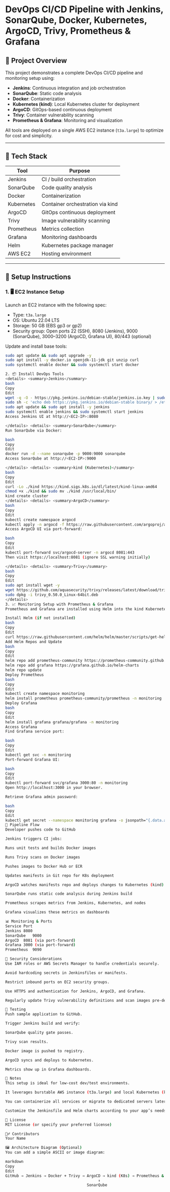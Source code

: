 # DevOps CI/CD Pipeline with Jenkins, SonarQube, Docker, Kubernetes, ArgoCD, Trivy, Prometheus & Grafana

## 📌 Project Overview

This project demonstrates a complete DevOps CI/CD pipeline and monitoring setup using:
- **Jenkins**: Continuous integration and job orchestration
- **SonarQube**: Static code analysis
- **Docker**: Containerization
- **Kubernetes (kind)**: Local Kubernetes cluster for deployment
- **ArgoCD**: GitOps-based continuous deployment
- **Trivy**: Container vulnerability scanning
- **Prometheus & Grafana**: Monitoring and visualization

All tools are deployed on a single AWS EC2 instance (`t3a.large`) to optimize for cost and simplicity.

---

## 🔧 Tech Stack

| Tool         | Purpose                               |
|--------------|-------------------------------------|
| Jenkins      | CI / build orchestration             |
| SonarQube    | Code quality analysis                |
| Docker       | Containerization                    |
| Kubernetes   | Container orchestration via kind    |
| ArgoCD       | GitOps continuous deployment        |
| Trivy        | Image vulnerability scanning         |
| Prometheus   | Metrics collection                   |
| Grafana      | Monitoring dashboards                |
| Helm         | Kubernetes package manager           |
| AWS EC2      | Hosting environment                  |

---

## 🚀 Setup Instructions

### 1. 🖥️ EC2 Instance Setup

Launch an EC2 instance with the following spec:
- Type: `t3a.large`
- OS: Ubuntu 22.04 LTS
- Storage: 50 GB (EBS gp3 or gp2)
- Security group: Open ports 22 (SSH), 8080 (Jenkins), 9000 (SonarQube), 3000–3200 (ArgoCD, Grafana UI), 80/443 (optional)

Update and install base tools:
```bash
sudo apt update && sudo apt upgrade -y
sudo apt install -y docker.io openjdk-11-jdk git unzip curl
sudo systemctl enable docker && sudo systemctl start docker

2. 📦 Install DevOps Tools
<details> <summary>Jenkins</summary>
bash
Copy
Edit
wget -q -O - https://pkg.jenkins.io/debian-stable/jenkins.io.key | sudo apt-key add -
sudo sh -c 'echo deb https://pkg.jenkins.io/debian-stable binary/ > /etc/apt/sources.list.d/jenkins.list'
sudo apt update && sudo apt install -y jenkins
sudo systemctl enable jenkins && sudo systemctl start jenkins
Access Jenkins UI at http://<EC2-IP>:8080

</details> <details> <summary>SonarQube</summary>
Run SonarQube via Docker:

bash
Copy
Edit
docker run -d --name sonarqube -p 9000:9000 sonarqube
Access SonarQube at http://<EC2-IP>:9000

</details> <details> <summary>kind (Kubernetes)</summary>
bash
Copy
Edit
curl -Lo ./kind https://kind.sigs.k8s.io/dl/latest/kind-linux-amd64
chmod +x ./kind && sudo mv ./kind /usr/local/bin/
kind create cluster
</details> <details> <summary>ArgoCD</summary>
bash
Copy
Edit
kubectl create namespace argocd
kubectl apply -n argocd -f https://raw.githubusercontent.com/argoproj/argo-cd/stable/manifests/install.yaml
Access ArgoCD UI via port-forward:

bash
Copy
Edit
kubectl port-forward svc/argocd-server -n argocd 8081:443
Then visit https://localhost:8081 (ignore SSL warning initially)

</details> <details> <summary>Trivy</summary>
bash
Copy
Edit
sudo apt install wget -y
wget https://github.com/aquasecurity/trivy/releases/latest/download/trivy_0.50.0_Linux-64bit.deb
sudo dpkg -i trivy_0.50.0_Linux-64bit.deb
</details>
3. 📈 Monitoring Setup with Prometheus & Grafana
Prometheus and Grafana are installed using Helm into the kind Kubernetes cluster.

Install Helm (if not installed)
bash
Copy
Edit
curl https://raw.githubusercontent.com/helm/helm/master/scripts/get-helm-3 | bash
Add Helm Repos and Update
bash
Copy
Edit
helm repo add prometheus-community https://prometheus-community.github.io/helm-charts
helm repo add grafana https://grafana.github.io/helm-charts
helm repo update
Deploy Prometheus
bash
Copy
Edit
kubectl create namespace monitoring
helm install prometheus prometheus-community/prometheus -n monitoring
Deploy Grafana
bash
Copy
Edit
helm install grafana grafana/grafana -n monitoring
Access Grafana
Find Grafana service port:

bash
Copy
Edit
kubectl get svc -n monitoring
Port-forward Grafana UI:

bash
Copy
Edit
kubectl port-forward svc/grafana 3000:80 -n monitoring
Open http://localhost:3000 in your browser.

Retrieve Grafana admin password:

bash
Copy
Edit
kubectl get secret --namespace monitoring grafana -o jsonpath="{.data.admin-password}" | base64 --decode
🔁 Pipeline Flow
Developer pushes code to GitHub

Jenkins triggers CI jobs:

Runs unit tests and builds Docker images

Runs Trivy scans on Docker images

Pushes images to Docker Hub or ECR

Updates manifests in Git repo for K8s deployment

ArgoCD watches manifests repo and deploys changes to Kubernetes (kind)

SonarQube runs static code analysis during Jenkins build

Prometheus scrapes metrics from Jenkins, Kubernetes, and nodes

Grafana visualizes these metrics on dashboards

📊 Monitoring & Ports
Service	Port
Jenkins	8080
SonarQube	9000
ArgoCD	8081 (via port-forward)
Grafana	3000 (via port-forward)
Prometheus	9090

🔐 Security Considerations
Use IAM roles or AWS Secrets Manager to handle credentials securely.

Avoid hardcoding secrets in Jenkinsfiles or manifests.

Restrict inbound ports on EC2 security groups.

Use HTTPS and authentication for Jenkins, ArgoCD, and Grafana.

Regularly update Trivy vulnerability definitions and scan images pre-deployment.

🧪 Testing
Push sample application to GitHub.

Trigger Jenkins build and verify:

SonarQube quality gate passes.

Trivy scan results.

Docker image is pushed to registry.

ArgoCD syncs and deploys to Kubernetes.

Metrics show up in Grafana dashboards.

📎 Notes
This setup is ideal for low-cost dev/test environments.

It leverages burstable AWS instance (t3a.large) and local Kubernetes (kind).

You can containerize all services or migrate to dedicated servers later for production.

Customize the Jenkinsfile and Helm charts according to your app’s needs.

📄 License
MIT License (or specify your preferred license)

🙋‍♂️ Contributors
Your Name

🖼 Architecture Diagram (Optional)
You can add a simple ASCII or image diagram:

markdown
Copy
Edit
GitHub → Jenkins → Docker + Trivy → ArgoCD → kind (K8s) → Prometheus & Grafana
                                         ↑
                                    SonarQube
